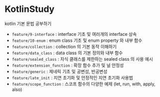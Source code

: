 # KotlinStudy
kotlin 기본 문법 공부하기

- `feature/9-interface` : interface 기초 및 여러개의 interface 상속
- `feature/10-enum` : enum class 기초 및 enum property 와 내부 함수 
- `feature/collection` : collection 의 기본 동작 이해하기
- `feature/data_class` : data class 의 기본 정의와 내부 함수
- `feature/sealed_class` : 자식 클래스를 제한하는 sealed class 의 사용 예시
- `feature/extension_function` : 확장 함수 추가 및 널 안정성
- `feature/generic` : 제네릭 기초 및 공변성, 반공변성
- `feature/late_init` : 지연 초기화 및 안정적인 지연 초기화 사용법
- `feature/scope_function` : 스코프 함수의 다양한 예제 (let, run, with, apply, also)

